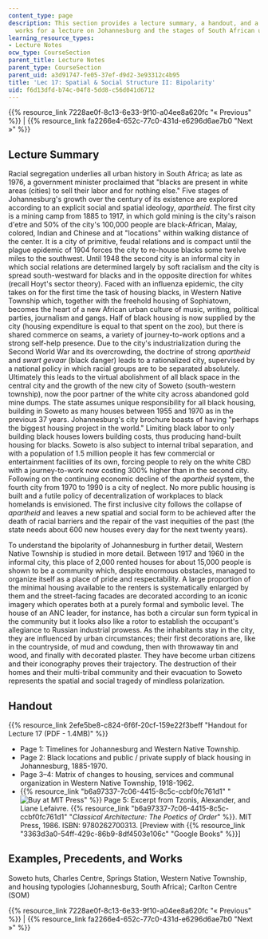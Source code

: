 ```yaml
---
content_type: page
description: This section provides a lecture summary, a handout, and a list of referenced
  works for a lecture on Johannesburg and the stages of South African urbanism.
learning_resource_types:
- Lecture Notes
ocw_type: CourseSection
parent_title: Lecture Notes
parent_type: CourseSection
parent_uid: a3d91747-fe05-37ef-d9d2-3e93312c4b95
title: 'Lec 17: Spatial & Social Structure II: Bipolarity'
uid: f6d13dfd-b74c-04f8-5dd8-c56d041d6712
---
```


{{% resource_link 7228ae0f-8c13-6e33-9f10-a04ee8a620fc "« Previous" %}} | {{% resource_link fa2266e4-652c-77c0-431d-e6296d6ae7b0 "Next »" %}}

Lecture Summary
---------------

Racial segregation underlies all urban history in South Africa; as late as 1976, a government minister proclaimed that "blacks are present in white areas (cities) to sell their labor and for nothing else." Five stages of Johannesburg's growth over the century of its existence are explored according to an explicit social and spatial ideology, _apartheid_. The first city is a mining camp from 1885 to 1917, in which gold mining is the city's raison d'etre and 50% of the city's 100,000 people are black-African, Malay, colored, Indian and Chinese and at "locations" within walking distance of the center. It is a city of primitive, feudal relations and is compact until the plague epidemic of 1904 forces the city to re-house blacks some twelve miles to the southwest. Until 1948 the second city is an informal city in which social relations are determined largely by soft racialism and the city is spread south-westward for blacks and in the opposite direction for whites (recall Hoyt's sector theory). Faced with an influenza epidemic, the city takes on for the first time the task of housing blacks, in Western Native Township which, together with the freehold housing of Sophiatown, becomes the heart of a new African urban culture of music, writing, political parties, journalism and gangs. Half of black housing is now supplied by the city (housing expenditure is equal to that spent on the zoo), but there is shared commerce on seams, a variety of journey-to-work options and a strong self-help presence. Due to the city's industrialization during the Second World War and its overcrowding, the doctrine of strong _apartheid_ and _swart gevaar_ (black danger) leads to a rationalized city, supervised by a national policy in which racial groups are to be separated absolutely. Ultimately this leads to the virtual abolishment of all black space in the central city and the growth of the new city of Soweto (south-western township), now the poor partner of the white city across abandoned gold mine dumps. The state assumes unique responsibility for all black housing, building in Soweto as many houses between 1955 and 1970 as in the previous 37 years. Johannesburg's city brochure boasts of having "perhaps the biggest housing project in the world." Limiting black labor to only building black houses lowers building costs, thus producing hand-built housing for blacks. Soweto is also subject to internal tribal separation, and with a population of 1.5 million people it has few commercial or entertainment facilities of its own, forcing people to rely on the white CBD with a journey-to-work now costing 300% higher than in the second city. Following on the continuing economic decline of the _apartheid_ system, the fourth city from 1970 to 1990 is a city of neglect. No more public housing is built and a futile policy of decentralization of workplaces to black homelands is envisioned. The first inclusive city follows the collapse of _apartheid_ and leaves a new spatial and social form to be achieved after the death of racial barriers and the repair of the vast inequities of the past (the state needs about 600 new houses every day for the next twenty years).

To understand the bipolarity of Johannesburg in further detail, Western Native Township is studied in more detail. Between 1917 and 1960 in the informal city, this place of 2,000 rented houses for about 15,000 people is shown to be a community which, despite enormous obstacles, managed to organize itself as a place of pride and respectability. A large proportion of the minimal housing available to the renters is systematically enlarged by them and the street-facing facades are decorated according to an iconic imagery which operates both at a purely formal and symbolic level. The house of an ANC leader, for instance, has both a circular sun form typical in the community but it looks also like a rotor to establish the occupant's allegiance to Russian industrial prowess. As the inhabitants stay in the city, they are influenced by urban circumstances; their first decorations are, like in the countryside, of mud and cowdung, then with throwaway tin and wood, and finally with decorated plaster. They have become urban citizens and their iconography proves their trajectory. The destruction of their homes and their multi-tribal community and their evacuation to Soweto represents the spatial and social tragedy of mindless polarization.

Handout
-------

{{% resource_link 2efe5be8-c824-6f6f-20cf-159e22f3beff "Handout for Lecture 17 (PDF - 1.4MB)" %}}

*   Page 1: Timelines for Johannesburg and Western Native Township.
*   Page 2: Black locations and public / private supply of black housing in Johannesburg, 1885-1970.
*   Page 3–4: Matrix of changes to housing, services and communal organization in Western Native Township, 1918-1962.
*   {{% resource_link "b6a97337-7c06-4415-8c5c-ccbf0fc761d1" "![Buy at MIT Press](/images/mp_logo.gif)" %}} Page 5: Excerpt from Tzonis, Alexander, and Liane Lefaivre. {{% resource_link "b6a97337-7c06-4415-8c5c-ccbf0fc761d1" "_Classical Architecture: The Poetics of Order_" %}}. MIT Press, 1986. ISBN: 9780262700313. \[Preview with {{% resource_link "3363d3a0-54ff-429c-86b9-8df4503e106c" "Google Books" %}}\]

Examples, Precedents, and Works
-------------------------------

Soweto huts, Charles Centre, Springs Station, Western Native Township, and housing typologies (Johannesburg, South Africa); Carlton Centre (SOM)

{{% resource_link 7228ae0f-8c13-6e33-9f10-a04ee8a620fc "« Previous" %}} | {{% resource_link fa2266e4-652c-77c0-431d-e6296d6ae7b0 "Next »" %}}
